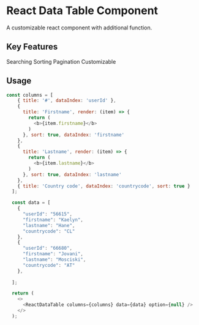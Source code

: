 # React Data Table Component
A customizable react component with additional function.

## Key Features
Searching
Sorting
Pagination
Customizable

## Usage

```js
const columns = [
    { title: '#', dataIndex: 'userId' },
    {
      title: 'Firstname', render: (item) => {
        return (
          <b>{item.firstname}</b>
        )
      }, sort: true, dataIndex: 'firstname'
    },
    {
      title: 'Lastname', render: (item) => {
        return (
          <b>{item.lastname}</b>
        )
      }, sort: true, dataIndex: 'lastname'
    },
    { title: 'Country code', dataIndex: 'countrycode', sort: true }
  ];

  const data = [
    {
      "userId": "56615",
      "firstname": "Kaelyn",
      "lastname": "Hane",
      "countrycode": "CL"
    },
    {
      "userId": "66680",
      "firstname": "Jovani",
      "lastname": "Mosciski",
      "countrycode": "AT"
    },
    
  ];

  return (
    <>
      <ReactDataTable columns={columns} data={data} option={null} />
    </>
  );

```